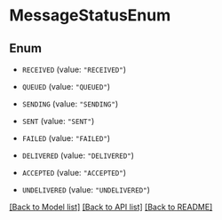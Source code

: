 # MessageStatusEnum

## Enum


* `RECEIVED` (value: `"RECEIVED"`)

* `QUEUED` (value: `"QUEUED"`)

* `SENDING` (value: `"SENDING"`)

* `SENT` (value: `"SENT"`)

* `FAILED` (value: `"FAILED"`)

* `DELIVERED` (value: `"DELIVERED"`)

* `ACCEPTED` (value: `"ACCEPTED"`)

* `UNDELIVERED` (value: `"UNDELIVERED"`)


[[Back to Model list]](../README.md#documentation-for-models) [[Back to API list]](../README.md#documentation-for-api-endpoints) [[Back to README]](../README.md)


